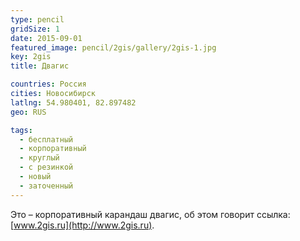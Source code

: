 ```yaml
---
type: pencil
gridSize: 1
date: 2015-09-01
featured_image: pencil/2gis/gallery/2gis-1.jpg
key: 2gis
title: Двагис

countries: Россия
cities: Новосибирск
latlng: 54.980401, 82.897482
geo: RUS

tags:
  - бесплатный
  - корпоративный
  - круглый
  - с резинкой
  - новый
  - заточенный
---
```


Это – корпоративный карандаш двагис, об этом говорит ссылка: [www.2gis.ru](http://www.2gis.ru).
